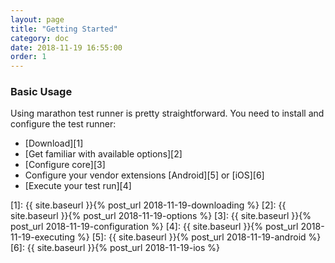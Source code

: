```yaml
---
layout: page
title: "Getting Started"
category: doc
date: 2018-11-19 16:55:00
order: 1
---
```


### Basic Usage

Using marathon test runner is pretty straightforward. You need to install and
configure the test runner:

* [Download][1]
* [Get familiar with available options][2]
* [Configure core][3]
* Configure your vendor extensions [Android][5] or [iOS][6]
* [Execute your test run][4]

[1]: {{ site.baseurl }}{% post_url 2018-11-19-downloading %}
[2]: {{ site.baseurl }}{% post_url 2018-11-19-options %}
[3]: {{ site.baseurl }}{% post_url 2018-11-19-configuration %}
[4]: {{ site.baseurl }}{% post_url 2018-11-19-executing %}
[5]: {{ site.baseurl }}{% post_url 2018-11-19-android %}
[6]: {{ site.baseurl }}{% post_url 2018-11-19-ios %}
